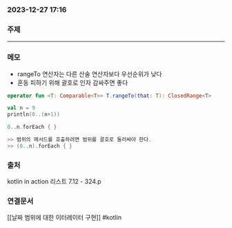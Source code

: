 ###  2023-12-27 17:16
### 주제 
----
### 메모
- rangeTo 연산자는 다른 산술 연산자보다 우선순위가 낮다
- 혼동 피하기 위해 괄호로 인자 감싸주면 좋다
``` kotlin
operator fun <T: Comparable<T>> T.rangeTo(that: T): ClosedRange<T>

val n = 9
println(0..(n+1))

0..n.forEach { }

>> 범위의 메서드를 호출하려면 범위를 괄호로 둘러싸야 한다.
>> (0..n).forEach { }
```
### 출처
kotlin in action 리스트 7.12 - 324.p
### 연결문서
[[날짜 범위에 대한 이터레이터 구현]]
#kotlin